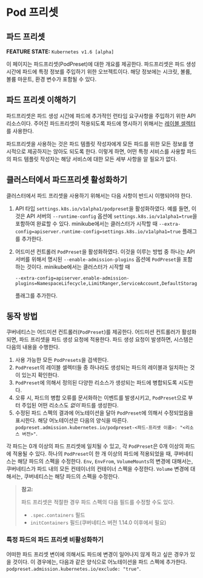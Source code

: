 # Pod 프리셋

## 파드 프리셋

**FEATURE STATE:** `Kubernetes v1.6 [alpha]`

이 페이지는 파드프리셋\(PodPreset\)에 대한 개요를 제공한다. 파드프리셋은 파드 생성 시간에 파드에 특정 정보를 주입하기 위한 오브젝트이다. 해당 정보에는 시크릿, 볼륨, 볼륨 마운트, 환경 변수가 포함될 수 있다.

## 파드 프리셋 이해하기

파드프리셋은 파드 생성 시간에 파드에 추가적인 런타임 요구사항을 주입하기 위한 API 리소스이다. 주어진 파드프리셋이 적용되도록 파드에 명시하기 위해서는 [레이블 셀렉터](https://kubernetes.io/ko/docs/concepts/overview/working-with-objects/labels/#%EB%A0%88%EC%9D%B4%EB%B8%94-%EC%85%80%EB%A0%89%ED%84%B0)를 사용한다.

파드프리셋을 사용하는 것은 파드 템플릿 작성자에게 모든 파드를 위한 모든 정보를 명시적으로 제공하지는 않아도 되도록 한다. 이렇게 하면, 어떤 특정 서비스를 사용할 파드의 파드 템플릿 작성자는 해당 서비스에 대한 모든 세부 사항을 알 필요가 없다.

## 클러스터에서 파드프리셋 활성화하기

클러스터에서 파드 프리셋을 사용하기 위해서는 다음 사항이 반드시 이행되어야 한다.

1. API 타입 `settings.k8s.io/v1alpha1/podpreset`을 활성화하였다. 예를 들면, 이것은 API 서버의 `--runtime-config` 옵션에 `settings.k8s.io/v1alpha1=true`을 포함하여 완료할 수 있다. minikube에서는 클러스터가 시작할 때 `--extra-config=apiserver.runtime-config=settings.k8s.io/v1alpha1=true` 플래그를 추가한다.
2. 어드미션 컨트롤러 `PodPreset`을 활성화하였다. 이것을 이루는 방법 중 하나는 API 서버를 위해서 명시된 `--enable-admission-plugins` 옵션에 `PodPreset`을 포함하는 것이다. minikube에서는 클러스터가 시작할 때

   ```text
   --extra-config=apiserver.enable-admission-plugins=NamespaceLifecycle,LimitRanger,ServiceAccount,DefaultStorageClass,DefaultTolerationSeconds,NodeRestriction,MutatingAdmissionWebhook,ValidatingAdmissionWebhook,ResourceQuota,PodPreset
   ```

   플래그를 추가한다.

## 동작 방법 

쿠버네티스는 어드미션 컨트롤러\(`PodPreset`\)를 제공한다. 어드미션 컨트롤러가 활성화되면, 파드 프리셋을 파드 생성 요청에 적용한다. 파드 생성 요청이 발생하면, 시스템은 다음의 내용을 수행한다.

1. 사용 가능한 모든 `PodPresets`을 검색한다.
2. `PodPreset`의 레이블 셀렉터들 중 하나라도 생성되는 파드의 레이블과 일치하는 것이 있는지 확인한다.
3. `PodPreset`에 의해서 정의된 다양한 리소스가 생성되는 파드에 병합되도록 시도한다.
4. 오류 시, 파드의 병합 오류를 문서화하는 이벤트를 발생시키고, `PodPreset`으로 부터 주입된 어떤 리소스도 _없이_ 파드를 생성한다.
5. 수정된 파드 스펙의 결과에 어노테이션을 달아 `PodPreset`에 의해서 수정되었음을 표시한다. 해당 어노테이션은 다음의 양식을 따른다. `podpreset.admission.kubernetes.io/podpreset-<파드-프리셋 이름>: "<리소스 버전>"`.

각 파드는 0개 이상의 파드 프리셋에 일치될 수 있고, 각 `PodPreset`은 0개 이상의 파드에 적용될 수 있다. 하나의 `PodPreset`이 한 개 이상의 파드에 적용되었을 때, 쿠버네티스는 해당 파드의 스펙을 수정한다. `Env`, `EnvFrom`, `VolumeMounts`의 변경에 대해서는, 쿠버네티스가 파드 내의 모든 컨테이너의 컨테이너 스펙을 수정한다. `Volume` 변경에 대해서는, 쿠버네티스는 해당 파드의 스펙을 수정한다.

> **참고:**
>
> 파드 프리셋은 적절한 경우 파드 스펙의 다음 필드를 수정할 수도 있다.
>
> * `.spec.containers` 필드
> * `initContainers` 필드\(쿠버네티스 버전 1.14.0 이후에서 필요\)

### 특정 파드의 파드 프리셋 비활성화하기

어떠한 파드 프리셋 변이에 의해서도 파드에 변경이 일어나지 않게 하고 싶은 경우가 있을 것이다. 이 경우에는, 다음과 같은 양식으로 어노테이션을 파드 스펙에 추가한다. `podpreset.admission.kubernetes.io/exclude: "true"`.

